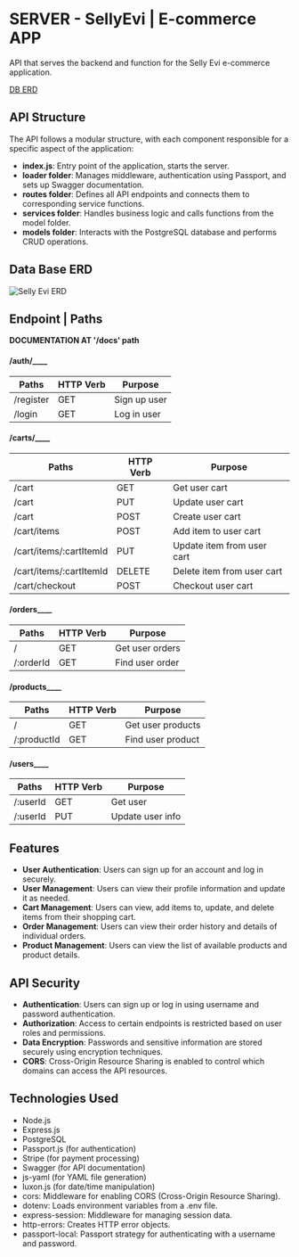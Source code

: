 # SERVER - SellyEvi | E-commerce APP
API that serves the backend and function for the Selly Evi e-commerce application.

[DB ERD](./resources/ERD_SELLY_EVI.png)

## API Structure

The API follows a modular structure, with each component responsible for a specific aspect of the application:

- **index.js**: Entry point of the application, starts the server.
- **loader folder**: Manages middleware, authentication using Passport, and sets up Swagger documentation.
- **routes folder**: Defines all API endpoints and connects them to corresponding service functions.
- **services folder**: Handles business logic and calls functions from the model folder.
- **models folder**: Interacts with the PostgreSQL database and performs CRUD operations.

## Data Base ERD
![Selly Evi ERD](path/to/your/image.png)

## Endpoint | Paths

**DOCUMENTATION AT '/docs' path**

#### /auth/____
| Paths                 | HTTP Verb | Purpose                        |
|-----------------------|-----------|--------------------------------|
| /register             | GET       | Sign up user                   |
| /login                | GET       | Log in user                    |

#### /carts/____
| Paths                   | HTTP Verb | Purpose                        |
|-------------------------|-----------|--------------------------------|
| /cart                   | GET       | Get user cart                  |
| /cart                   | PUT       | Update user cart               |
| /cart                   | POST      | Create user cart               |
| /cart/items             | POST      | Add item to user cart          |
| /cart/items/:cartItemId | PUT       | Update item from user cart     |
| /cart/items/:cartItemId | DELETE    | Delete item from user cart     |
| /cart/checkout          | POST      | Checkout user cart             |

#### /orders____
| Paths                 | HTTP Verb | Purpose                        |
|-----------------------|-----------|--------------------------------|
| /                     | GET       | Get user orders                |
| /:orderId             | GET       | Find user order                |

#### /products____
| Paths                 | HTTP Verb | Purpose                        |
|-----------------------|-----------|--------------------------------|
| /                     | GET       | Get user products              |
| /:productId           | GET       | Find user product              |

#### /users____
| Paths                 | HTTP Verb | Purpose                        |
|-----------------------|-----------|--------------------------------|
| /:userId              | GET       | Get user                       |
| /:userId              | PUT       | Update user info               |

## Features

- **User Authentication**: Users can sign up for an account and log in securely.
- **User Management**: Users can view their profile information and update it as needed.
- **Cart Management**: Users can view, add items to, update, and delete items from their shopping cart.
- **Order Management**: Users can view their order history and details of individual orders.
- **Product Management**: Users can view the list of available products and product details.

## API Security

- **Authentication**: Users can sign up or log in using username and password authentication.
- **Authorization**: Access to certain endpoints is restricted based on user roles and permissions.
- **Data Encryption**: Passwords and sensitive information are stored securely using encryption techniques.
- **CORS**: Cross-Origin Resource Sharing is enabled to control which domains can access the API resources.

## Technologies Used
- Node.js
- Express.js
- PostgreSQL
- Passport.js (for authentication)
- Stripe (for payment processing)
- Swagger (for API documentation)
- js-yaml (for YAML file generation)
- luxon.js (for date/time manipulation)
- cors: Middleware for enabling CORS (Cross-Origin Resource Sharing).
- dotenv: Loads environment variables from a .env file.
- express-session: Middleware for managing session data.
- http-errors: Creates HTTP error objects.
- passport-local: Passport strategy for authenticating with a username and password.
